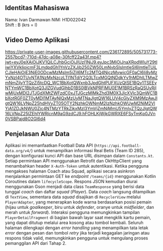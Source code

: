 

## Identitas Mahasiswa

Nama: Ivan Darmawan
NIM: H1D022042  
Shift : B (krs = I)

## Video Demo Aplikasi

https://private-user-images.githubusercontent.com/236172895/505731773-2557bcd7-710d-47dc-a08e-30fcff22a43f.mp4?jwt=eyJ0eXAiOiJKV1QiLCJhbGciOiJIUzI1NiJ9.eyJpc3MiOiJnaXRodWIuY29tIiwiYXVkIjoicmF3LmdpdGh1YnVzZXJjb250ZW50LmNvbSIsImtleSI6ImtleTUiLCJleHAiOjE3NjE0ODcwMzMsIm5iZiI6MTc2MTQ4NjczMywicGF0aCI6Ii8yMzYxNzI4OTUvNTA1NzMxNzczLTI1NTdiY2Q3LTcxMGQtNDdkYy1hMDhlLTMwZmNmZjIyYTQzZi5tcDQ_WC1BbXotQWxnb3JpdGhtPUFXUzQtSE1BQy1TSEEyNTYmWC1BbXotQ3JlZGVudGlhbD1BS0lBVkNPRFlMU0E1M1BRSzRaQSUyRjIwMjUxMDI2JTJGdXMtZWFzdC0xJTJGczMlMkZhd3M0X3JlcXVlc3QmWC1BbXotRGF0ZT0yMDI1MTAyNlQxMzUyMTNaJlgtQW16LUV4cGlyZXM9MzAwJlgtQW16LVNpZ25hdHVyZT05OTY2NzhkOWNmM2IzNzhkOWUwM2NiM2VlYjA1ZDJkNWU0Zjc4NTMzYTRkZjkxMzI3YmVjZmNjMmU5YmIyZTQzJlgtQW16LVNpZ25lZEhlYWRlcnM9aG9zdCJ9.hFOHLKjWjkGWRXE6FSyTmKp0JVn0VSBPajd8O2Gl6d4

## Penjelasan Alur Data

Aplikasi ini memanfaatkan Football Data API (`https://api.football-data.org/v4/`) untuk menampilkan informasi Real Betis (Team ID 285), dengan konfigurasi kunci API dan base URL disimpan dalam `Constants.kt`. Setiap permintaan API menggunakan Retrofit dan OkHttpClient yang menambahkan header `X-Auth-Token` untuk autentikasi. Ketika pengguna mengakses halaman Coach atau Squad, aplikasi secara asinkron menjalankan permintaan GET ke *endpoint* `/teams/{id}` menggunakan Kotlin Coroutines dalam `lifecycleScope`. Respons JSON kemudian diurai menggunakan Gson menjadi data class `TeamResponse` yang berisi data tunggal *coach* dan daftar *squad* (*Player*). Data *coach* langsung ditampilkan di `TextView`, sementara data *squad* disajikan di `RecyclerView` melalui `PlayerAdapter`, yang menerapkan kode warna berdasarkan posisi pemain (hijau untuk *goalkeeper*, biru untuk *defender*, oranye untuk *midfielder*, dan merah untuk *forward*). Interaksi pengguna memungkinkan tampilan `PlayerDetailFragment` di bagian bawah layar saat mengklik kartu pemain, yang dapat ditutup melalui area kosong atau tombol kembali. Seluruh halaman dilengkapi dengan *error handling* yang menampilkan tata letak *error* dengan pesan dan tombol *retry* jika terjadi kegagalan jaringan atau respons tidak valid, memungkinkan pengguna untuk mengulang proses pemanggilan API dari Tahap 2.
